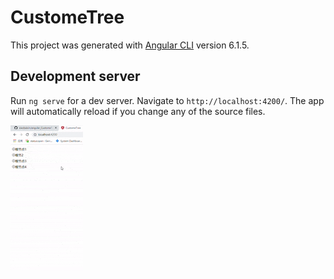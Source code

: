 # CustomeTree

This project was generated with [Angular CLI](https://github.com/angular/angular-cli) version 6.1.5.

## Development server

Run `ng serve` for a dev server. Navigate to `http://localhost:4200/`. The app will automatically reload if you change any of the source files.

![img](https://github.com/xiaobaixin/angular_CustomeTree/blob/master/src/assets/image/%E6%BC%94%E7%A4%BA.gif)
